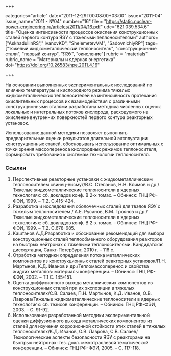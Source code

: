 +++

categories="article"
date="2011-12-29T00:08:00+03:00"
issue="2011-04"
issue_name="2011 - №04"
number="16"
file = "https://static.nuclear-power-engineering.ru/articles/2011/04/16.pdf"
udc="621.039.534.6"
title="Оценка интенсивности процессов окисления конструкционных сталей первого контура ЯЭУ с тяжелыми теплоносителями"
authors=["AskhadullinRS"," IvanovKD", "ShelemetevVM", "SadovnichiyRP"]
tags=["тяжелый жидкометаллический теплоноситель", "конструкционные стали", "первый контур", "ЯЭУ", "окисление"]
rubric = "materials"
rubric_name = "Материалы и ядерная энергетика"
doi="https://doi.org/10.26583/npe.2011.4.16"

+++

На основании выполненных экспериментальных исследований по влиянию температуры и кислородного режима тяжелых жидкометаллических теплоносителей на интенсивность протекания окислительных процессов их взаимодействия с различными конструкционными сталями разработана методика численных оценок локальных и интегральных потоков кислорода, расходуемого на окисление внутренних поверхностей первого контура реакторных установок.

Использование данной методики позволяет выполнять предварительные оценки результатов длительной эксплуатации конструкционных сталей, обосновывать использование оптимальных с точки зрения массопереноса кислородных режимов теплоносителя, формировать требования к системам технологии теплоносителя.

### Ссылки

1. Перспективные реакторные установки с жидкометаллическим теплоносителем свинец-висмут/В.С. Степанов, Н.Н. Климов и др./Тяжелые жидкометаллические теплоносители в ядерных технологиях: сб. докладов конф. В 2-х томах. – Обнинск: ГНЦ РФ-ФЭИ, 1999. – Т.2. С.415-424.
2. Разработка и исследования оболочечных сталей для твэлов ЯЭУ с тяжелым теплоносителем / А.Е. Русанов, В.М. Троянов и др./Тяжелые жидкометаллические теплоносители в ядерных технологиях: сб. докладов конф. В 2-х томах. – Обнинск: ГНЦ РФ-ФЭИ, 1999. – Т.2. С.678-685.
3. Каштанов А.Д.Разработка и обоснование рекомендаций для выбора конструкционных сталей теплообменного оборудования реакторов на быстрых нейтронах с тяжелыми теплоносителями. Кандидатская диссертация, Санкт-Петербург, 2010 г. – 116 с.
4. Отработка методики определения потока металлических компонентов из конструкционных сталей реакторных установок/П.Н. Мартынов, К.Д. Иванов и др./Тепломассоперенос и свойства жидких металлов: материалы конференции. – Обнинск: ГНЦ РФ-ФЭИ, 2002. – Т.1 С. 145-151.
5. Оценка диффузионного выхода металлических компонентов из конструкционных сталей при их экспозиции в тяжелых теплоносителях/С.В. Салаев, П.Н. Мартынов, К.Д. Иванов, О.В. Лаврова/Тяжелые жидкометаллические теплоносители в ядерных технологиях: сб. тезисов конференции. – Обнинск: ГНЦ РФ-ФЭИ, 2003. – С. 91-92.
6. Использование разработанной методики экспериментальной оценки диффузионного выхода металлических компонентов из сталей для изучения коррозионной стойкости этих сталей в тяжелых теплоносителях/К.Д. Иванов, О.В. Лаврова, С.В. Салаев/Технологические аспекты безопасности ЯЭУ с реакторами на быстрых нейтронах: тез. докл. межотраслевой тематической конференции. – Обнинск: ГНЦ РФ-ФЭИ, 2005. – С. 117-118.